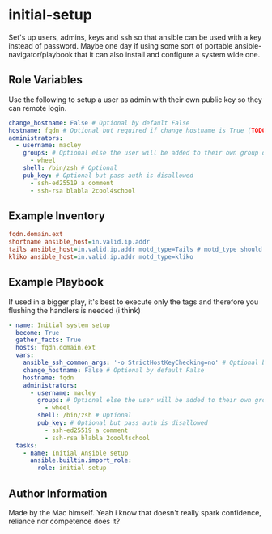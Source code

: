 initial-setup
=========

Set's up users, admins, keys and ssh so that ansible can be used with a key instead of password.
Maybe one day if using some sort of portable ansible-navigator/playbook that it can also install and configure a system wide one.

Role Variables
--------------

Use the following to setup a user as admin with their own public key so they can remote login.
```yml
change_hostname: False # Optional by default False
hostname: fqdn # Optional but required if change_hostname is True (TODO: #1 in the future ansible_hostname will be used)
administrators:
  - username: macley
    groups: # Optional else the user will be added to their own group only
      - wheel
    shell: /bin/zsh # Optional
    pub_key: # Optional but pass auth is disallowed
      - ssh-ed25519 a comment
      - ssh-rsa blabla 2cool4school
```

Example Inventory
----------------
```ini
fqdn.domain.ext
shortname ansible_host=in.valid.ip.addr
tails ansible_host=in.valid.ip.addr motd_type=Tails # motd_type should be set in the host_vars hostname main.yml
kliko ansible_host=in.valid.ip.addr motd_type=kliko
```

Example Playbook
----------------

If used in a bigger play, it's best to execute only the tags and therefore you flushing the handlers is needed (i think)

```yaml
- name: Initial system setup
  become: True
  gather_facts: True
  hosts: fqdn.domain.ext
  vars:
    ansible_ssh_common_args: '-o StrictHostKeyChecking=no' # Optional by default the hostkey won't be checked
    change_hostname: False # Optional by default False
    hostname: fqdn
    administrators:
      - username: macley
        groups: # Optional else the user will be added to their own group only
          - wheel
        shell: /bin/zsh # Optional
        pub_key: # Optional but pass auth is disallowed
          - ssh-ed25519 a comment
          - ssh-rsa blabla 2cool4school
  tasks:
    - name: Initial Ansible setup
      ansible.builtin.import_role:
        role: initial-setup
```

Author Information
------------------

Made by the Mac himself. Yeah i know that doesn't really spark confidence, reliance nor competence does it?
